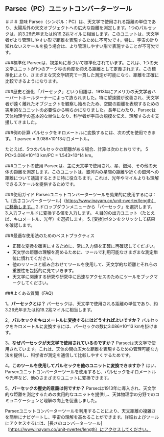 ## Parsec（PC）ユニットコンバーターツール

＃＃＃ 意味
Parsec（シンボル：PC）は、天文学で使用される距離の単位であり、太陽系外の天文オブジェクトへの広大な距離を測定します。1つのパルセックは、約3.26光年または約19.2兆マイルに相当します。このユニットは、天文学者がより管理しやすい形で距離を表現するために不可欠です。特に、宇宙の計り知れないスケールを扱う場合は、より管理しやすい形で表現することが不可欠です。

###標準化
Parsecは、視差角に基づいて標準化されています。これは、1つの天文学ユニットが1つのアーク秒の角度を抑える距離として定義されます。この標準化により、さまざまな天文学研究で一貫した測定が可能になり、距離を正確に比較できるようになります。

###歴史と進化
「パーセック」という用語は、1913年にアメリカの天文学者ハーバートホールターナーによって造られました。特に望遠鏡が改善され、天文学者が遠く離れたオブジェクトを観察し始めたため、空間の距離を表現するための実用的なユニットの必要性から明らかになりました。長年にわたり、Parsecは天体物理学の基本的な単位になり、科学者が宇宙の規模を伝え、理解するのを支援してきました。

###例の計算
パルセックをキロメートルに変換するには、次の式を使用できます。
1 parsec = 3.086×10^13キロメートル。

たとえば、5つのパルセックの距離がある場合、計算は次のとおりです。
5 PC×3.086×10^13 km/PC = 1.543×10^14 km。

###ユニットの使用
Parsecは、主に天文学で使用され、星、銀河、その他の天体の距離を測定します。このユニットは、銀河内の星間の距離や近くの銀河への距離について議論するときに特に役立ちます。これは、光年やマイルよりも理解できるスケールを提供するためです。

###使用ガイド
Parsecユニットコンバーターツールを効果的に使用するには：
1。[長さコンバーターツール]（https://www.inayam.co/unit-nverter/length）に移動します。
2.ドロップダウンメニューから「パーセック」を選択します。
3.入力フィールドに変換する値を入力します。
4.目的の出力ユニット（たとえば、キロメートル、光年）を選択します。
5. [変換]ボタンをクリックして結果を確認します。

###最適な使用法のためのベストプラクティス
- 正確な変換を確実にするために、常に入力値を正確に再確認してください。
- 天文学の距離の理解を高めるために、ツールで利用可能なさまざまな測定単位に慣れてください。
- 他のリソースと組み合わせてツールを使用して、天文学的な距離とそれらの重要性を包括的に見ていきます。
- 天文学に関連する研究や研究中に迅速なアクセスのためにツールをブックマークしてください。

###よくある質問（FAQ）

1。**パーセックとは？**
パーセックは、天文学で使用される距離の単位であり、約3.26光年または約19.2兆マイルに相当します。

2。**パルセックをキロメートルに変換するにはどうすればよいですか？**
パルセックをキロメートルに変換するには、パーセックの数に3.086×10^13 kmを掛けます。

3。**なぜパーセックが天文学で使用されているのですか？**
Parsecは天文学で使用されています。これは、天体の間の広大な距離を表現するための管理可能な方法を提供し、科学者が測定を通信して比較しやすくするためです。

4。**このツールを使用してパルセックを他のユニットに変換できますか？**
はい、Parsecユニットコンバーターツールを使用すると、パルセックをキロメートルや光年など、他のさまざまなユニットに変換できます。

5。**パーセックの歴史的意義は何ですか？**
Parsecは1913年に導入され、天文学的な距離を測定するための実用的なユニットを提供し、天体物理学の分野でのコミュニケーションと理解の向上を促進しました。

Parsecユニットコンバーターツールを利用することにより、天文距離の複雑さを簡単にナビゲートし、宇宙の理解を高めることができます。詳細およびツールにアクセスするには、[長さのコンバーターツール]（https://www.inayam.co/unit-nverter/length）にアクセスしてください。